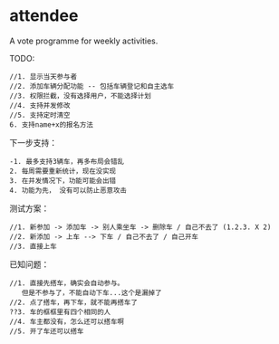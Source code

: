 attendee
========

A vote programme for weekly activities.

TODO:

	//1. 显示当天参与者
	//2. 添加车辆分配功能 -- 包括车辆登记和自主选车
	//3. 权限拦截，没有选择用户，不能选择计划
	//4. 支持并发修改
	//5. 支持定时清空
	6. 支持name+x的报名方法


下一步支持：

	-1. 最多支持3辆车，再多布局会错乱
	2. 每周需要重新统计，现在没实现
	3. 在并发情况下，功能可能会出错
	4. 功能为先， 没有可以防止恶意攻击

测试方案：

	//1. 新参加 -> 添加车 -> 别人乘坐车 -> 删除车 / 自己不去了 (1.2.3. X 2)
	//2. 新添加 -> 上车 --> 下车 / 自己不去了 / 自己开车
	//3. 直接上车

已知问题：

	//1. 直接先搭车，确实会自动参与。
	   但是不参与了，不能自动下车...这个是漏掉了
	//2. 点了搭车，再下车，就不能再搭车了
	??3. 车的框框里有四个相同的人
	//4. 车主都没有，怎么还可以搭车啊
	//5. 开了车还可以搭车